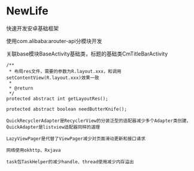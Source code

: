 # NewLife
快速开发安卓基础框架

使用com.alibaba:arouter-api分模块开发

关联base模块BaseActivity基础类，标题的基础类CmTitleBarActivity

    /**
     * 布局res文件，需要的参数为R.layout.xxx，和调用setContentView(R.layout.xxx)效果一致
     *
     * @return
     */
    protected abstract int getLayoutRes();

    protected abstract boolean needButterKnife();
    
    QuickRecyclerAdapter是RecyclerView的分装泛型的适配器减少多个Adapter类创建，QuickAdapter是listview适配器同样的道理
    
    LazyViewPager是代替了ViewPager减少对页面滑动更新和接口请求
    
    网络使用okhttp、Rxjava
    
    task包TaskHelper的减少handle、thread使用减少内存溢出

